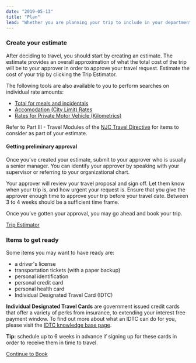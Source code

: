 ```yaml
---
date: "2019-05-13"
title: "Plan"
lead: "Whether you are planning your trip to include in your department's Travel Plan or travelling ad-hoc, follow these steps to plan, estimate and request approval for your trip"
---
```

<article class="content-left col-xs-12 col-sm-12 col-md-12">

<div class="card px-4 pt-4 my-4 bg-light">
    <div class="row">
        <div class="col-sm-8">

### Create your estimate

After deciding to travel, you should start by creating an estimate. The estimate provides an overall approximation of what the total cost of the trip will be to your approver in order to approve your travel request. Estimate the cost of your trip by clicking the Trip Estimator.

The following tools are also available to you to perform searches on individual rate amounts:
- [Total for meals and incidentals](/en/rates/)
- [Accomodation (City Limit) Rates](/en/rates/)
- [Rates for Private Motor Vehicle (Kilometrics)](/en/kilometrics)

Refer to Part III - Travel Modules of the [NJC Travel Directive](https://www.njc-cnm.gc.ca/directive/d10/v238/en) for items to consider as part of your estimate.


#### Getting preliminary approval

Once you’ve created your estimate, submit to your approver who is usually a senior manager. You can identify your approver by speaking with your supervisor or referring to your organizational chart.

Your approver will review your travel proposal and sign off. Let them know when your trip is, and how urgent your request is. Ensure that you give the approver enough time to approve your trip before your travel date. Between 3 to 4 weeks should be a sufficient time frame.

Once you’ve gotten your approval, you may go ahead and book your trip.
        </div>
        <div class="col-sm-4">
            <p class="text-center"><a href="https://gc-travel-estimator.herokuapp.com/"  class="btn btn-primary my-4 px-4" target="_blank">Trip Estimator</a></p>
        </div>
    </div>
</div>


<div class="card p-4 my-4 bg-light">
    <div class="row">
        <div class="col-sm-8">

### Items to get ready
Some items you may want to have ready are:
- a driver's license
- transportation tickets (with a paper backup)
- personal identification
- personal credit card
- personal health card
- Individual Designated Travel Card (IDTC)
​

**Individual Designated Travel Cards** are government issued credit cards that offer a variety of perks from insurance, to extending your interest free payment window. To find out more about what an IDTC can do for you, please visit the [IDTC knowledge base page](/en/knowledgebase/idtc).
​

**Tip:** schedule up to 6 weeks in advance if signing up for these cards in order to receive them in time to travel.
        </div>
        <div class="col-sm-4">
            <!-- <p class="text-center">
                <a href="/en/book"  class="btn btn-primary my-4 px-4" target="_blank">Trip Estimator</a>
            </p> -->
        </div>
    </div>
</div>

<p class="text-center">
    <a href="/en/book" class="btn btn-outline-primary my-4 px-4">Continue to Book</a>
</p>

</article>
